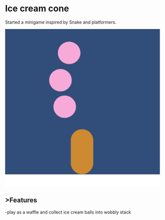 <h1>Ice cream cone</h1>
<p>Started a minigame inspired by Snake and platformers.</p>

![ice cream ball collecting](images/gameplay.png)

<h2>>Features</h2>
<p>-play as a waffle and collect ice cream balls into wobbly stack</p>